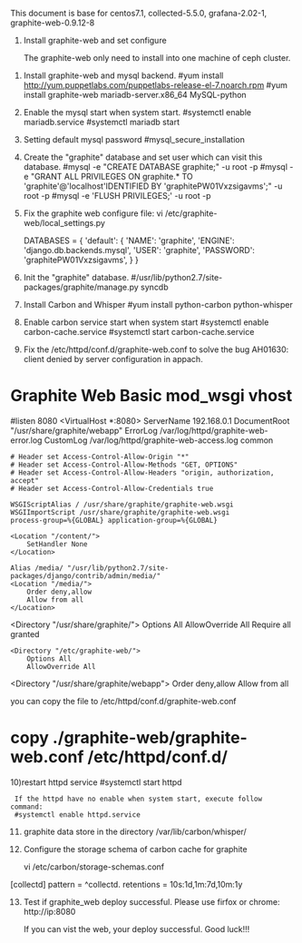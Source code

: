 This document is base for centos7.1, collected-5.5.0, grafana-2.02-1, graphite-web-0.9.12-8 


1. Install graphite-web and set configure

   The graphite-web only need to install into one machine of ceph cluster.

  1) Install graphite-web and mysql backend.
    #yum install http://yum.puppetlabs.com/puppetlabs-release-el-7.noarch.rpm
    #yum install graphite-web mariadb-server.x86_64  MySQL-python 

  2) Enable the mysql start when system start.
    #systemctl enable mariadb.service
    #systemctl  mariadb start

  3) Setting default mysql password
    #mysql_secure_installation

  4) Create the "graphite" database and set user which can visit this database.
     #mysql -e "CREATE DATABASE graphite;" -u root -p
     #mysql -e "GRANT ALL PRIVILEGES ON graphite.* TO 'graphite'@'localhost'IDENTIFIED BY 'graphitePW01Vxzsigavms';" -u root -p
     #mysql -e 'FLUSH PRIVILEGES;' -u root -p
  
  5) Fix the graphite web configure file:
       vi /etc/graphite-web/local_settings.py

      DATABASES = { 
      'default': {
      'NAME': 'graphite',
      'ENGINE': 'django.db.backends.mysql',
      'USER': 'graphite',
      'PASSWORD': 'graphitePW01Vxzsigavms',
     }
    }
  
  6) Init the "graphite" database.
    #/usr/lib/python2.7/site-packages/graphite/manage.py syncdb

  7) Install Carbon and Whisper
    #yum install python-carbon python-whisper

  8) Enable carbon service start when system start
    #systemctl enable carbon-cache.service
    #systemctl start  carbon-cache.service

  9) Fix the /etc/httpd/conf.d/graphite-web.conf to solve the bug AH01630: client denied by server configuration in appach.
    
  # Graphite Web Basic mod_wsgi vhost

#listen 8080
<VirtualHost *:8080>
    ServerName 192.168.0.1
    DocumentRoot "/usr/share/graphite/webapp"
    ErrorLog /var/log/httpd/graphite-web-error.log
    CustomLog /var/log/httpd/graphite-web-access.log common

    # Header set Access-Control-Allow-Origin "*"
    # Header set Access-Control-Allow-Methods "GET, OPTIONS"
    # Header set Access-Control-Allow-Headers "origin, authorization, accept"
    # Header set Access-Control-Allow-Credentials true

    WSGIScriptAlias / /usr/share/graphite/graphite-web.wsgi
    WSGIImportScript /usr/share/graphite/graphite-web.wsgi
    process-group=%{GLOBAL} application-group=%{GLOBAL}

    <Location "/content/">
        SetHandler None
    </Location>

    Alias /media/ "/usr/lib/python2.7/site-packages/django/contrib/admin/media/"
    <Location "/media/">
        Order deny,allow
        Allow from all
    </Location>
   <Directory "/usr/share/graphite/">
        Options All
        AllowOverride All
        Require all granted
    </Directory>

    <Directory "/etc/graphite-web/">
        Options All
        AllowOverride All
  </Directory>

   <Directory "/usr/share/graphite/webapp">
        Order deny,allow
        Allow from all
    </Directory>
</VirtualHost>

 you can copy the file to /etc/httpd/conf.d/graphite-web.conf
 # copy ./graphite-web/graphite-web.conf /etc/httpd/conf.d/

  10)restart httpd service
     #systemctl start httpd

     If the httpd have no enable when system start, execute follow command:
     #systemctl enable httpd.service

  11) graphite data store in the directory /var/lib/carbon/whisper/

  12) Configure the storage schema of carbon cache for graphite 

      vi /etc/carbon/storage-schemas.conf

   [collectd]
   pattern = ^collectd\.
   retentions = 10s:1d,1m:7d,10m:1y

  13) Test if graphite_web deploy successful. Please use firfox or chrome:
      http://ip:8080
       
      If you can vist the web, your deploy successful. Good luck!!!

   

